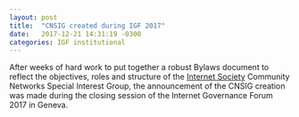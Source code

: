 ```yaml
---
layout: post
title:  "CNSIG created during IGF 2017"
date:   2017-12-21 14:31:19 -0300
categories: IGF institutional
---
```


After weeks of hard work to put together a robust Bylaws document to reflect the objectives, roles and structure of the [Internet Society] Community Networks Special Interest Group, the announcement of the CNSIG creation was made during the closing session of the Internet Governance Forum 2017 in Geneva.

[Internet Society]: https://www.internetsociety.org
